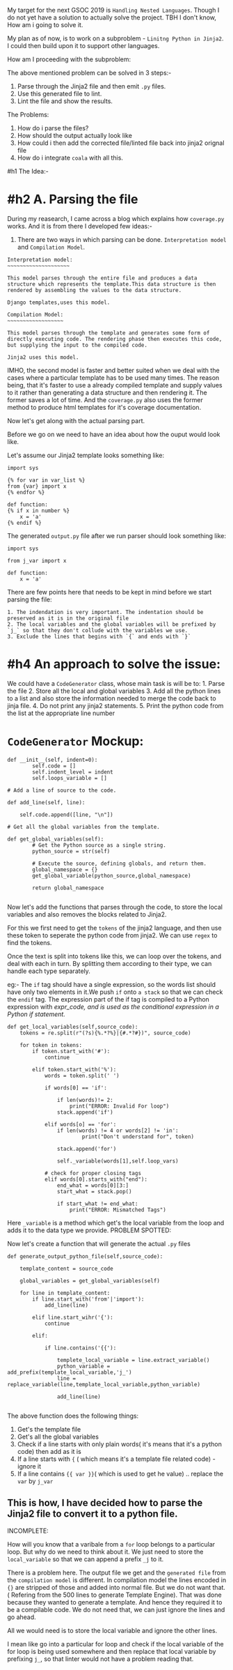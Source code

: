 My target for the next GSOC 2019 is `Handling Nested Languages`. Though I do not yet have a solution to actually solve the project. TBH I don't
know, How am i going to solve it. 

My plan as of now, is to work on a subproblem - `Linitng Python in Jinja2`. I could then build upon it to support other languages. 

How am I proceeding with the subproblem:

The above mentioned problem can be solved in 3 steps:-
1. Parse through the Jinja2 file and then emit `.py` files.
2. Use this generated file to lint.
3. Lint the file and show the results.

The Problems:
1. How do i parse the files? 
2. How should the output actually look like
3. How could i then add the corrected file/linted file back into jinja2 orignal file
4. How do i integrate `coala` with all this.

#h1 The Idea:-

#h2 A. Parsing the file
=======================

During my reasearch, I came across a blog which explains how `coverage.py` works. And it is from there I developed few ideas:-

1. There are two ways in which parsing can be done. `Interpretation model` and `Compilation Model`.

```
Interpretation model:
~~~~~~~~~~~~~~~~~~~~

This model parses through the entire file and produces a data structure which represents the template.This data structure is then rendered by assembling the values to the data structure.

Django templates,uses this model.
```

```
Compilation Model:
~~~~~~~~~~~~~~~~~~

This model parses through the template and generates some form of directly executing code. The rendering phase then executes this code, but supplying the input to the compiled code.

Jinja2 uses this model.
```

IMHO, the second model is faster and better suited when we deal with the cases where a particular template has to be used many times. The reason being, that it's faster to use a already compiled template and supply values to it rather than generating a data structure and then rendering it. The former saves a lot of time. And the `coverage.py` also uses the former method to produce html templates for it's coverage documentation.

Now let's get along with the actual parsing part.

Before we go on we need to have an idea about how the ouput would look like.

Let's assume our Jinja2 template looks something like:

```
import sys

{% for var in var_list %}
from {var} import x
{% endfor %}

def function:
{% if x in number %}
	x = 'a'
{% endif %}
```

The generated `output.py` file after we run parser should look something like:

```
import sys

from j_var import x

def function:
	x = 'a'
```

There are few points here that needs to be kept in mind before we start parsing the file:

	1. The indendation is very important. The indentation should be preserved as it is in the original file
	2. The local variables and the global variables will be prefixed by `j_` so that they don't collude with the variables we use.
	3. Exclude the lines that begins with `{` and ends with `}`

#h4 An approach to solve the issue:
===================================

We could have a `CodeGenerator` class, whose main task is will be to:
	1. Parse the file
	2. Store all the local and global variables
	3. Add all the python lines to a list and also store the information needed to merge the code back to jinja file.
	4. Do not print any jinja2 statements.
	5. Print the python code from the list at the appropriate line number

`CodeGenerator` Mockup:
=======================

```
def __init__(self, indent=0):
        self.code = []
        self.indent_level = indent
        self.loops_variable = []
```
```
# Add a line of source to the code.

def add_line(self, line):
        
    self.code.append([line, "\n"])
```

```
# Get all the global variables from the template.

def get_global_variables(self):
		# Get the Python source as a single string.
        python_source = str(self)

        # Execute the source, defining globals, and return them.
        global_namespace = {}
        get_global_variable(python_source,global_namespace)

        return global_namespace
	
```

Now let's add the functions that parses through the code, to store the local variables and also removes the blocks related to Jinja2.

For this we first need to get the `tokens` of the jinja2 language, and then use these token to seperate the python code from jinja2. We can use `regex` to find the tokens.

Once the text is split into tokens like this, we can loop over the tokens, and deal with each in turn. By splitting them according to their type, we can handle each type separately.

eg:- The `if` tag should have a single expression, so the words list should have only two elements in it.We push `if` onto `a stack` so that we can check the `endif` tag. The expression part of the if tag is compiled to a Python expression with _expr_code, and is used as the conditional expression in a Python if statement._


```
def get_local_variables(self,source_code):
	tokens = re.split(r"(?s){%.*?%}|{#.*?#})", source_code)

	for token in tokens:
		if token.start_with('#'):
			continue
		
		elif token.start_with('%'):
			words = token.split(' ')

			if words[0] == 'if':

				if len(words)!= 2:
					print("ERROR: Invalid For loop")
				stack.append('if')

			elif words[o] == 'for':
				if len(words) != 4 or words[2] != 'in':
                        print("Don't understand for", token)

                stack.append('for')

                self._variable(words[1],self.loop_vars)

            # check for proper closing tags    
            elif words[0].starts_with("end"):
            	end_what = words[0][3:]
            	start_what = stack.pop()   

            	if start_what != end_what:
            		print("ERROR: Mismatched Tags")     

```



Here `_variable` is a method which get's the local variable from the loop and adds it to the data type we provide.
PROBLEM SPOTTED:

Now let's create a function that will generate the actual `.py` files
```
def generate_output_python_file(self,source_code):
	
	template_content = source_code

	global_variables = get_global_variables(self)

	for line in template_content:
		if line.start_with('from'|'import'):
			add_line(line)

		elif line.start_wihr('{'):
			continue

		elif:

			if line.contains('{{'):

				templete_local_variable = line.extract_variable()
				python_variable = add_prefix(template_local_variable,'j_')
				line = replace_variable(line,template_local_variable,python_variable)

				add_line(line)


```

The above function does the following things:
1. Get's the template file
2. Get's all the global variables
3. Check if a line starts with only plain words( it's means that it's a python code) then add as it is
4. If a line starts with `{` ( which means it's a template file related code) - ignore it
5. If a line contains `{{ var }}`( which is used to get he value) .. replace the `var` by `j_var`


This is how, I have decided how to parse the Jinja2 file to convert it to a python file. 
---------------------------------------------

INCOMPLETE:

How will you know that a varibale from a `for` loop belongs to a particular loop. But why do we need to think about it. We just need to store the `local_variable` so that we can append a prefix `_j` to it.

There is a problem here. The output file we get and the `generated file` from the `compilation model` is different. In compilation model the lines encoded in ` {}` are stripped of those and added into normal file. But we do not want that.( Refering from the 500 lines to generate Template Engine). That was done because they wanted to generate a template. And hence they required it to be a compilable code. We do not need that, we can just ignore the lines and go ahead.

All we would need is to store the local variable and ignore the other lines.

I mean like go into a particular for loop and check if the local variable of the for loop is being used somewhere and then  replace that local variable by prefixing `j_`, so that linter would not have a problem reading that.